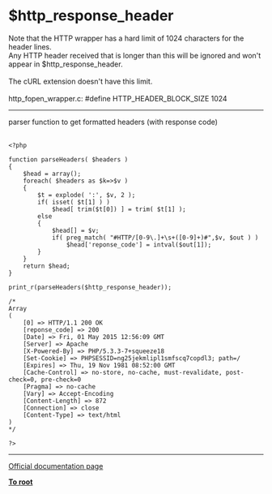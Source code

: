 # $http_response_header



Note that the HTTP wrapper has a hard limit of 1024 characters for the header lines.<br>Any HTTP header received that is longer than this will be ignored and won&apos;t appear in $http_response_header.<br><br>The cURL extension doesn&apos;t have this limit.<br><br>http_fopen_wrapper.c: #define HTTP_HEADER_BLOCK_SIZE 1024  

---

parser function to get formatted headers (with response code)<br><br>

```
<?php

function parseHeaders( $headers )
{
    $head = array();
    foreach( $headers as $k=>$v )
    {
        $t = explode( ':', $v, 2 );
        if( isset( $t[1] ) )
            $head[ trim($t[0]) ] = trim( $t[1] );
        else
        {
            $head[] = $v;
            if( preg_match( "#HTTP/[0-9\.]+\s+([0-9]+)#",$v, $out ) )
                $head['reponse_code'] = intval($out[1]);
        }
    }
    return $head;
}

print_r(parseHeaders($http_response_header));

/*
Array
(
    [0] => HTTP/1.1 200 OK
    [reponse_code] => 200
    [Date] => Fri, 01 May 2015 12:56:09 GMT
    [Server] => Apache
    [X-Powered-By] => PHP/5.3.3-7+squeeze18
    [Set-Cookie] => PHPSESSID=ng25jekmlipl1smfscq7copdl3; path=/
    [Expires] => Thu, 19 Nov 1981 08:52:00 GMT
    [Cache-Control] => no-store, no-cache, must-revalidate, post-check=0, pre-check=0
    [Pragma] => no-cache
    [Vary] => Accept-Encoding
    [Content-Length] => 872
    [Connection] => close
    [Content-Type] => text/html
)
*/

?>
```
  

---

[Official documentation page](https://www.php.net/manual/en/reserved.variables.httpresponseheader.php)

**[To root](/README.md)**